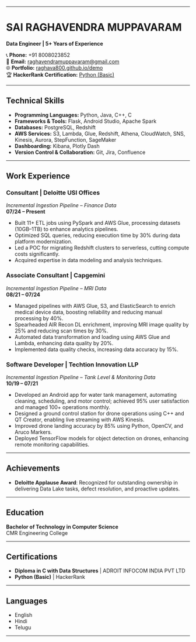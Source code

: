 

---

# SAI RAGHAVENDRA MUPPAVARAM  
**Data Engineer | 5+ Years of Experience**  

📞 **Phone:** +91 8008023852  
📧 **Email:** raghavendramuppavaram@gmail.com  
🌐 **Portfolio:** [raghava800.github.io/demo](https://raghava800.github.io/demo/)  
🏆 **HackerRank Certification:** [Python (Basic)](https://www.hackerrank.com/certificates/26139680d206)  

---

## **Technical Skills**  
- **Programming Languages:** Python, Java, C++, C  
- **Frameworks & Tools:** Flask, Android Studio, Apache Spark  
- **Databases:** PostgreSQL, Redshift  
- **AWS Services:** S3, Lambda, Glue, Redshift, Athena, CloudWatch, SNS, Kinesis, Aurora, StepFunction, SageMaker  
- **Dashboarding:** Kibana, Plotly Dash  
- **Version Control & Collaboration:** Git, Jira, Confluence  

---

## **Work Experience**  

### **Consultant** | **Deloitte USI Offices**  
*Incremental Ingestion Pipeline – Finance Data*  
**07/24 – Present**  
- Built 11+ ETL jobs using PySpark and AWS Glue, processing datasets (10GB–1TB) to enhance analytics pipelines.  
- Optimized SQL queries, reducing execution time by 30% during data platform modernization.  
- Led a POC for migrating Redshift clusters to serverless, cutting compute costs significantly.  
- Acquired expertise in data modeling and analysis techniques.  

### **Associate Consultant** | **Capgemini**  
*Incremental Ingestion Pipeline – MRI Data*  
**08/21 – 07/24**  
- Managed pipelines with AWS Glue, S3, and ElasticSearch to enrich medical device data, boosting reliability and reducing manual processing by 40%.  
- Spearheaded AIR Recon DL enrichment, improving MRI image quality by 25% and reducing scan times by 30%.  
- Automated data transformation and loading using AWS Glue and Lambda, enhancing data quality by 20%.  
- Implemented data quality checks, increasing data accuracy by 15%.  

### **Software Developer** | **Techtion Innovation LLP**  
*Incremental Ingestion Pipeline – Tank Level & Monitoring Data*  
**10/19 – 07/21**  
- Developed an Android app for water tank management, automating cleaning, scheduling, and motor control; achieved 95% user satisfaction and managed 100+ operations monthly.  
- Designed a ground control station for drone operations using C++ and QT Creator, enabling live streaming with AWS Kinesis.  
- Improved drone landing accuracy by 85% using Python, OpenCV, and Aruco Markers.  
- Deployed TensorFlow models for object detection on drones, enhancing remote monitoring capabilities.  

---

## **Achievements**  
- **Deloitte Applause Award**: Recognized for outstanding ownership in delivering Data Lake tasks, defect resolution, and proactive updates.  


---

## **Education**  
**Bachelor of Technology in Computer Science**  
CMR Engineering College  

---

## **Certifications**  
- **Diploma in C with Data Structures** | ADROIT INFOCOM INDIA PVT LTD  
- **Python (Basic)** | HackerRank  

---

## **Languages**  
- English  
- Hindi  
- Telugu  

---

